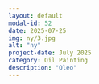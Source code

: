 ```yaml
---
layout: default
modal-id: 52
date: 2025-07-25
img: ny/3.jpg
alt: "ny"
project-date: July 2025
category: Oil Painting
description: "Oleo"
---
```

